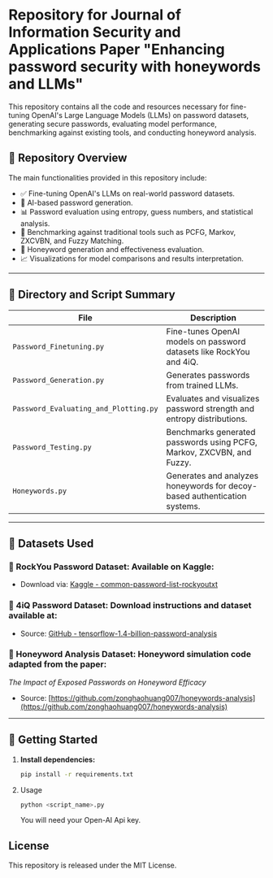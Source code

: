 # Repository for Journal of Information Security and Applications Paper "Enhancing password security with honeywords and LLMs"

This repository contains all the code and resources necessary for fine-tuning OpenAI's Large Language Models (LLMs) on password datasets, generating secure passwords, evaluating model performance, benchmarking against existing tools, and conducting honeyword analysis.


## 📌 Repository Overview

The main functionalities provided in this repository include:

- ✅ Fine-tuning OpenAI's LLMs on real-world password datasets.
- 🔐 AI-based password generation.
- 📊 Password evaluation using entropy, guess numbers, and statistical analysis.
- 🧪 Benchmarking against traditional tools such as PCFG, Markov, ZXCVBN, and Fuzzy Matching.
- 🐝 Honeyword generation and effectiveness evaluation.
- 📈 Visualizations for model comparisons and results interpretation.

---

## 📁 Directory and Script Summary

| File                                | Description                                                                 |
|-------------------------------------|-----------------------------------------------------------------------------|
| `Password_Finetuning.py`           | Fine-tunes OpenAI models on password datasets like RockYou and 4iQ.        |
| `Password_Generation.py`           | Generates passwords from trained LLMs.                                     |
| `Password_Evaluating_and_Plotting.py` | Evaluates and visualizes password strength and entropy distributions.   |
| `Password_Testing.py`              | Benchmarks generated passwords using PCFG, Markov, ZXCVBN, and Fuzzy.     |
| `Honeywords.py`                    | Generates and analyzes honeywords for decoy-based authentication systems.  |

---

## 📂 Datasets Used

### 📌 RockYou Password Dataset: Available on Kaggle:

- Download via: [Kaggle - common-password-list-rockyoutxt](https://www.kaggle.com/datasets/wjburns/common-password-list-rockyoutxt)

### 📌 4iQ Password Dataset: Download instructions and dataset available at:

- Source: [GitHub - tensorflow-1.4-billion-password-analysis](https://github.com/philipperemy/tensorflow-1.4-billion-password-analysis)

### 📌 Honeyword Analysis Dataset: Honeyword simulation code adapted from the paper:  
  *The Impact of Exposed Passwords on Honeyword Efficacy*  
 - Source: [https://github.com/zonghaohuang007/honeywords-analysis](https://github.com/zonghaohuang007/honeywords-analysis)

---

## 🚀 Getting Started

1. **Install dependencies:**
   ```bash
   pip install -r requirements.txt
   ```
2. Usage
   ```bash
   python <script_name>.py
   ```
   You will need your Open-AI Api key.

## License
This repository is released under the MIT License.

